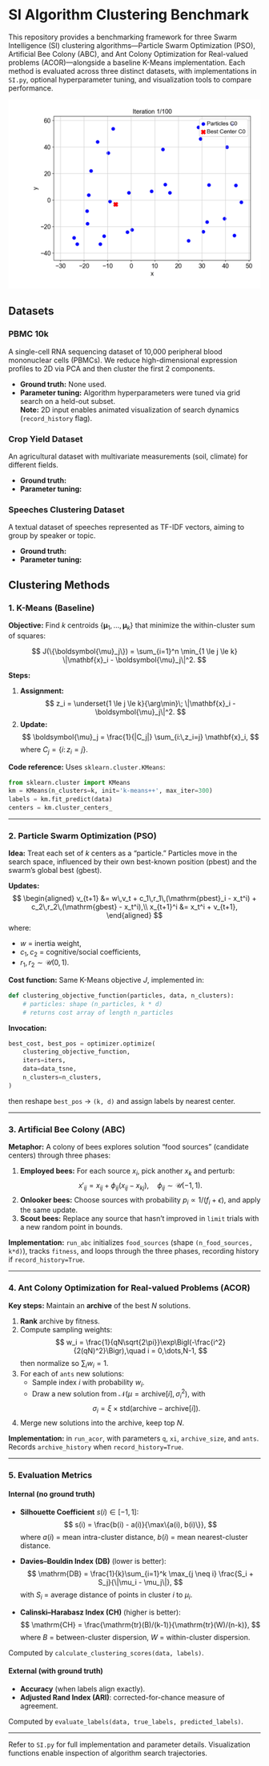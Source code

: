 # SI Algorithm Clustering Benchmark

This repository provides a benchmarking framework for three Swarm Intelligence (SI) clustering algorithms—Particle Swarm Optimization (PSO), Artificial Bee Colony (ABC), and Ant Colony Optimization for Real-valued problems (ACOR)—alongside a baseline K-Means implementation. Each method is evaluated across three distinct datasets, with implementations in `SI.py`, optional hyperparameter tuning, and visualization tools to compare performance.

![Alt Text](results\pbmc10k\pso\pso_animation_center0.gif)

## Datasets

### PBMC 10k
A single-cell RNA sequencing dataset of 10,000 peripheral blood mononuclear cells (PBMCs). We reduce high-dimensional expression profiles to 2D via PCA and then cluster the first 2 components.  
- **Ground truth:** None used.  
- **Parameter tuning:** Algorithm hyperparameters were tuned via grid search on a held-out subset.  
**Note:** 2D input enables animated visualization of search dynamics (`record_history` flag).

### Crop Yield Dataset
An agricultural dataset with multivariate measurements (soil, climate) for different fields.  
- **Ground truth:** 
- **Parameter tuning:**  
<!-- Consider clarifying whether parameter tuning should be a distinct script or part of the main pipeline. -->

### Speeches Clustering Dataset
A textual dataset of speeches represented as TF-IDF vectors, aiming to group by speaker or topic. 
- **Ground truth:**  
- **Parameter tuning:** 

## Clustering Methods

### 1. K-Means (Baseline)

**Objective:** Find $k$ centroids $\{\boldsymbol{\mu}_1, \dots, \boldsymbol{\mu}_k\}$ that minimize the within-cluster sum of squares:

$$
J(\{\boldsymbol{\mu}_j\}) = \sum_{i=1}^n \min_{1 \le j \le k} \|\mathbf{x}_i - \boldsymbol{\mu}_j\|^2.
$$

**Steps:**
1. **Assignment:**
   $$
   z_i = \underset{1 \le j \le k}{\arg\min}\; \|\mathbf{x}_i - \boldsymbol{\mu}_j\|^2.
   $$
2. **Update:**
   $$
   \boldsymbol{\mu}_j = \frac{1}{|C_j|} \sum_{i:\,z_i=j} \mathbf{x}_i,
   $$
   where $C_j = \{i:\,z_i = j\}$.

**Code reference:** Uses `sklearn.cluster.KMeans`:
```python
from sklearn.cluster import KMeans
km = KMeans(n_clusters=k, init='k-means++', max_iter=300)
labels = km.fit_predict(data)
centers = km.cluster_centers_
```

---

### 2. Particle Swarm Optimization (PSO)

**Idea:** Treat each set of $k$ centers as a “particle.” Particles move in the search space, influenced by their own best-known position (pbest) and the swarm’s global best (gbest).

**Updates:**
$$
\begin{aligned}
v_{t+1} &= w\,v_t + c_1\,r_1\,(\mathrm{pbest}_i - x_t^i) + c_2\,r_2\,(\mathrm{gbest} - x_t^i),\\
x_{t+1}^i &= x_t^i + v_{t+1},
\end{aligned}
$$
where:
- $w$ = inertia weight,
- $c_1,c_2$ = cognitive/social coefficients,
- $r_1,r_2 \sim \mathcal{U}(0,1)$.

**Cost function:** Same K-Means objective $J$, implemented in:
```python
def clustering_objective_function(particles, data, n_clusters):
    # particles: shape (n_particles, k * d)
    # returns cost array of length n_particles
```

**Invocation:**
```python
best_cost, best_pos = optimizer.optimize(
    clustering_objective_function,
    iters=iters,
    data=data_tsne,
    n_clusters=n_clusters,
)
```
then reshape `best_pos` → `(k, d)` and assign labels by nearest center.

---

### 3. Artificial Bee Colony (ABC)

**Metaphor:** A colony of bees explores solution “food sources” (candidate centers) through three phases:

1. **Employed bees:** For each source $x_i$, pick another $x_k$ and perturb:
   $$
   x'_{ij} = x_{ij} + \phi_{ij}(x_{ij} - x_{kj}),\quad \phi_{ij} \sim \mathcal{U}(-1,1).
   $$
2. **Onlooker bees:** Choose sources with probability $p_i \propto 1/(f_i+\epsilon)$, and apply the same update.
3. **Scout bees:** Replace any source that hasn’t improved in `limit` trials with a new random point in bounds.

**Implementation:** `run_abc` initializes `food_sources` (shape `(n_food_sources, k*d)`), tracks `fitness`, and loops through the three phases, recording history if `record_history=True`.

---

### 4. Ant Colony Optimization for Real-valued Problems (ACOR)

**Key steps:** Maintain an **archive** of the best $N$ solutions.

1. **Rank** archive by fitness.
2. Compute sampling weights:
   $$
   w_i = \frac{1}{qN\sqrt{2\pi}}\exp\Bigl(-\frac{i^2}{2(qN)^2}\Bigr),\quad i = 0,\dots,N-1,
   $$
   then normalize so $\sum_i w_i = 1$.
3. For each of `ants` new solutions:
   - Sample index $i$ with probability $w_i$.
   - Draw a new solution from $\mathcal{N}(\mu=\mathrm{archive}[i],\,\sigma_i^2)$, with
     $$
     \sigma_i = \xi \times \mathrm{std}(\mathrm{archive} - \mathrm{archive}[i]).
     $$
4. Merge new solutions into the archive, keep top $N$.

**Implementation:** in `run_acor`, with parameters `q`, `xi`, `archive_size`, and `ants`. Records `archive_history` when `record_history=True`.

---

### 5. Evaluation Metrics

#### Internal (no ground truth)

- **Silhouette Coefficient** $s(i) \in [-1, 1]$:
  $$
  s(i) = \frac{b(i) - a(i)}{\max\{a(i), b(i)\}},
  $$
  where $a(i)$ = mean intra-cluster distance, $b(i)$ = mean nearest-cluster distance.

- **Davies–Bouldin Index (DB)** (lower is better):
  $$
  \mathrm{DB} = \frac{1}{k}\sum_{i=1}^k \max_{j \neq i} \frac{S_i + S_j}{\|\mu_i - \mu_j\|},
  $$
  with $S_i$ = average distance of points in cluster $i$ to $\mu_i$.

- **Calinski–Harabasz Index (CH)** (higher is better):
  $$
  \mathrm{CH} = \frac{\mathrm{tr}(B)/(k-1)}{\mathrm{tr}(W)/(n-k)},
  $$
  where $B$ = between-cluster dispersion, $W$ = within-cluster dispersion.

Computed by `calculate_clustering_scores(data, labels)`.

#### External (with ground truth)

- **Accuracy** (when labels align exactly).
- **Adjusted Rand Index (ARI)**: corrected-for-chance measure of agreement.

Computed by `evaluate_labels(data, true_labels, predicted_labels)`.

---

Refer to `SI.py` for full implementation and parameter details. Visualization functions enable inspection of algorithm search trajectories.